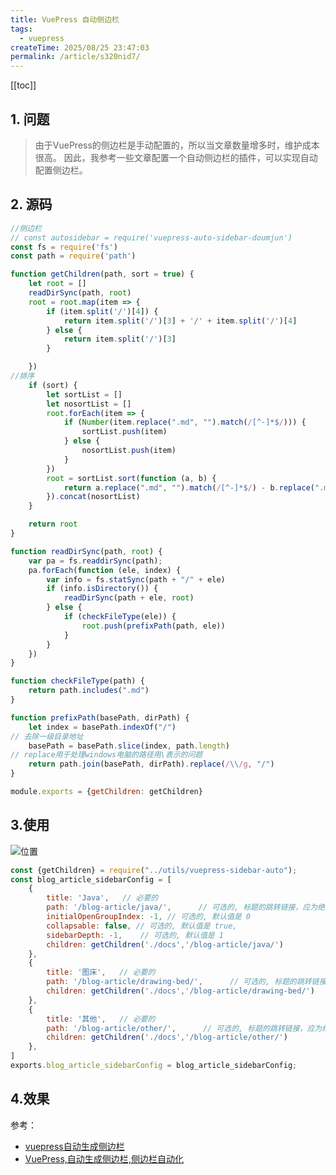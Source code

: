 ```yaml
---
title: VuePress 自动侧边栏
tags:
  - vuepress
createTime: 2025/08/25 23:47:03
permalink: /article/s320nid7/
---
```

[[toc]]

## 1. 问题
> 由于VuePress的侧边栏是手动配置的，所以当文章数量增多时，维护成本很高。
> 因此，我参考一些文章配置一个自动侧边栏的插件，可以实现自动配置侧边栏。

## 2. 源码

```js
//侧边栏
// const autosidebar = require('vuepress-auto-sidebar-doumjun')
const fs = require('fs')
const path = require('path')

function getChildren(path, sort = true) {
    let root = []
    readDirSync(path, root)
    root = root.map(item => {
        if (item.split('/')[4]) {
            return item.split('/')[3] + '/' + item.split('/')[4]
        } else {
            return item.split('/')[3]
        }

    })
//排序
    if (sort) {
        let sortList = []
        let nosortList = []
        root.forEach(item => {
            if (Number(item.replace(".md", "").match(/[^-]*$/))) {
                sortList.push(item)
            } else {
                nosortList.push(item)
            }
        })
        root = sortList.sort(function (a, b) {
            return a.replace(".md", "").match(/[^-]*$/) - b.replace(".md", "").match(/[^-]*$/)
        }).concat(nosortList)
    }

    return root
}

function readDirSync(path, root) {
    var pa = fs.readdirSync(path);
    pa.forEach(function (ele, index) {
        var info = fs.statSync(path + "/" + ele)
        if (info.isDirectory()) {
            readDirSync(path + ele, root)
        } else {
            if (checkFileType(ele)) {
                root.push(prefixPath(path, ele))
            }
        }
    })
}

function checkFileType(path) {
    return path.includes(".md")
}

function prefixPath(basePath, dirPath) {
    let index = basePath.indexOf("/")
// 去除一级目录地址
    basePath = basePath.slice(index, path.length)
// replace用于处理windows电脑的路径用\表示的问题
    return path.join(basePath, dirPath).replace(/\\/g, "/")
}

module.exports = {getChildren: getChildren}

```
## 3.使用

[//]: # (![位置]&#40;https://gitee.com/huang-ruifang/pic-go/raw/master/public/vuepress-blog/20240201154450.png&#41;)
![位置](https://huang-ruifang.gitee.io/pic-go/public/vuepress-blog/20240201154450.png)
```js
const {getChildren} = require("../utils/vuepress-sidebar-auto");
const blog_article_sidebarConfig = [
    {
        title: 'Java',   // 必要的
        path: '/blog-article/java/',      // 可选的, 标题的跳转链接，应为绝对路径且必须存在
        initialOpenGroupIndex: -1, // 可选的, 默认值是 0
        collapsable: false, // 可选的, 默认值是 true,
        sidebarDepth: -1,    // 可选的, 默认值是 1
        children: getChildren('./docs','/blog-article/java/')
    },
    {
        title: '图床',   // 必要的
        path: '/blog-article/drawing-bed/',      // 可选的, 标题的跳转链接，应为绝对路径且必须存在
        children: getChildren('./docs','/blog-article/drawing-bed/')
    },
    {
        title: '其他',   // 必要的
        path: '/blog-article/other/',      // 可选的, 标题的跳转链接，应为绝对路径且必须存在
        children: getChildren('./docs','/blog-article/other/')
    },
]
exports.blog_article_sidebarConfig = blog_article_sidebarConfig;
```
## 4.效果

参考：

- [vuepress自动生成侧边栏](https://blog.csdn.net/Ma_lunan/article/details/125894931?spm=1001.2101.3001.6650.7&utm_medium=distribute.pc_relevant.none-task-blog-2%7Edefault%7EBlogCommendFromBaidu%7ERate-7-125894931-blog-116207129.235%5Ev43%5Epc_blog_bottom_relevance_base8&depth_1-utm_source=distribute.pc_relevant.none-task-blog-2%7Edefault%7EBlogCommendFromBaidu%7ERate-7-125894931-blog-116207129.235%5Ev43%5Epc_blog_bottom_relevance_base8&utm_relevant_index=12)
- [VuePress,自动生成侧边栏,侧边栏自动化](https://juejin.cn/post/7045168740643635237)
